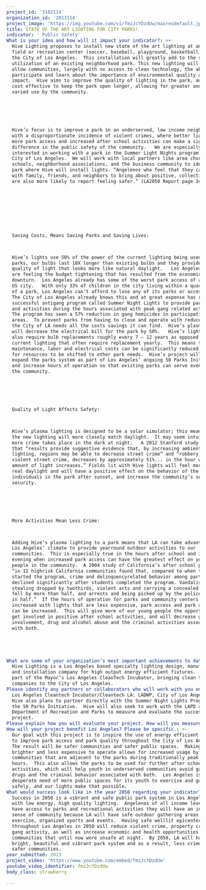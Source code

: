 ```yaml
---
project_id: '3102114'
organization_id: '2013114'
project_image: 'https://img.youtube.com/vi/fmzJcYDzdUw/maxresdefault.jpg'
title: STATE OF THE ART LIGHTING FOR CITY PARKS!
indicator: ' Public Safety'
What is your idea and how will it impact your indicator?: >+
  Hive Lighting proposes to install new state of the art lighting at an existing
  field or recreation center (soccer, baseball, playground, basketball, etc.) in
  the City of Los Angeles.  This installation will greatly add to the safety and
  utilization of an existing neighborhood park. This new lighting will also
  allow communities, largely with no access to clean technology, the ability to
  participate and learn about the importance of environmental quality and human
  impact.  Hive aims to improve the quality of lighting in the park, and make it
  cost effective to keep the park open longer, allowing for greater and more
  varied use by the community.  






  Hive’s focus is to improve a park in an underserved, low income neighborhood,
  with a disproportionate incidence of violent crimes, where better lighting,
  more park access and increased after school activities can make a significant
  difference in the public safety of the community.   We are especially
  interested in working with a park in the Summer Light Nights program in the
  City of Los Angeles.  We will work with local partners like area churches,
  schools, neighborhood associations, and the business community to identify the
  park where Hive will install lights. “Angelenos who feel that they can work
  with family, friends, and neighbors to bring about positive, collective change
  are also more likely to report feeling safer.” (LA2050 Report page 34)









  Saving Costs, Means Saving Parks and Saving Lives: 



  Hive’s lights use 50% of the power of the current lighting being used in
  parks, our bulbs last 10X longer than existing bulbs and they provide a higher
  quality of light that looks more like natural daylight.   Los Angeles parks
  are feeling the budget tightening that has resulted from the economic
  downturn.  Los Angeles already has some of the worst park access of any major
  US city.   With only 33% of children in the city living within a quarter mile
  of a park, Los Angeles can’t afford to lose any of its parks or access hours. 
  The City of Los Angeles already knows this and at great expense has run a very
  successful antigang program called Summer Night Lights to provide park access
  and activities during the hours associated with peak gang related activities. 
  The program has seen a 57% reduction in gang homicides in participating
  areas.  To prevent parks from having to close and operate with reduced hours,
  the City of LA needs all the costs savings it can find.  Hive’s plasma lights
  will decrease the electrical bill for the park by 50%.   Hive’s lights will
  also require bulb replacements roughly every 7 — 12 years as opposed to
  current lighting that often require replacement yearly.  This means that
  maintenance, labor and electrical costs can be significantly reduced allowing
  for resources to be shifted to other park needs.  Hive’s project will help
  expand the parks system as part of Los Angeles’ ongoing 50 Parks Initiative
  and increase hours of operation so that existing parks can serve even more of
  the community.  






  Quality of Light Affects Safety:  



  Hive’s plasma lighting is designed to be a solar simulator; this means that
  the new lighting will more closely match daylight.  It may seem intuitive but
  more crime takes place in the dark at night.   A 2012 Stanford study found
  that “results provide suggestive evidence that, by increasing ambient
  lighting, regions may be able to decrease street crime” and “robbery, and
  violent street crime, decreases by approximately 51%... in the hour where the
  amount of light increases.” Fields lit with Hive lights will feel more like
  real daylight and will have a positive effect on the behavior of the
  individuals in the park after sunset, and increase the community’s sense of
  security.






  More Activities Mean Less Crime:  



  Adding Hive’s plasma lighting to a park means that LA can take advantage of
  Los Angeles’ climate to provide yearround outdoor activities to our
  communities.  This is especially true in the hours after school and in the
  evening when increased park access can have the greatest effect on young
  people in the community.  A 2004 study of California’s after school programs
  “in 12 highrisk California communities found that, compared to when they
  started the program, crime and delinquencyrelated behavior among participants
  declined significantly after students completed the program. Vandalism and
  stealing dropped by twothirds, violent acts and carrying a concealed weapon
  fell by more than half, and arrests and being picked up by the police were cut
  in half.”  If the hours of operation for parks and community centers can be
  increased with lights that are less expensive, park access and park activities
  can be increased.  This will give more of our young people the opportunity to
  get involved in positive after school activities, and will decrease gang
  involvement, drug and alcohol abuse and the criminal activities associated
  with both.  





What are some of your organization’s most important achievements to date?: >-
  Hive Lighting is a Los Angeles based specialty lighting design, manufacturing
  and installation company for high output energy efficient fixtures.  Hive is
  part of the Mayor’s Los Angeles CleanTech Incubator, bringing clean technology
  companies to the City of Los Angeles.
Please identify any partners or collaborators who will work with you on this project.: >-
  Los Angeles Cleantech Incubator/Cleantech LA: LADWP, City of Los Angeles. 
  Hive also plans to partner directly with the Summer Night Lights Program and
  the 50 Parks Initiative.  Hive will also seek to work with the LAPD and the
  Department of Recreation and Parks to measure and evaluate the success of the
  project.
Please explain how you will evaluate your project. How will you measure success?: "Success for Hive and for the project will be measured objectively.  \n\n\n\n\n\n1)\tA reduction of crime during the hours of operation in the park and in the community surrounding the park.\n\n\n2)\tWorking with City of Los Angeles’ Recreation and Parks department as well as local community associations, schools, churches and businesses to select the park most in need of lighting of this nature.\n\n\n3)\tCompletion of the installation of Hive’s state of the art, energy efficient lighting in one of Los Angeles’ City Parks and Recreation Centers.\n\n\n4)\tReduced operating cost for the park. Specifically success is cutting the power consumption of the lighting for the playing fields in half.  The average light being used on a playing field consumes 1,000 Watts.  Hive would install a 450 Watt plasma lamp, cutting power consumption in half, potentially saving the park over 1 Megawatt per light, per year.  On top of that are reduced maintenance costs because bulb replacements will be needed no more than once a decade, instead of every year.\n\n\n5)\tImproved light quality and increased access for the community during evening hours.   Documented through a survey of people using the park, the surrounding neighborhood and Dept. of Recreation and City parks employees.\n\n\n\n\n\nBeyond these initial concrete measurements, overall success for the project will be seen in more lagging indicators.  A reduction of crime in the park overall and in the community the park is adjacent to over time and finally an increased sense of safety and security in the community.\n\n\n"
How will your project benefit Los Angeles? Please be specific.: >-
  Our goal with this project is to inspire the use of energy efficient lighting
  to improve park access and park quality throughout the City of Los Angeles. 
  The result will be safer communities and safer public spaces.  Making parks
  brighter and less expensive to operate allows for increased usage by the
  communities that are adjacent to the parks during traditionally peak crime
  hours.  This also allows the parks to be used for further after school
  activities, which will help youth in underserved communities avoid gangs,
  drugs and the criminal behavior associated with both.  Los Angeles is in
  desperate need of more public spaces for its youth to exercise and gather in
  safely, and our lights make that possible.
What would success look like in the year 2050 regarding your indicator?: >-
  Success in 2050 is a vibrant and safe public park system in Los Angeles, lit
  with low energy, high quality lighting.  Angelenos of all income levels will
  have access to parks and recreational activities they will have an increased
  sense of community because LA will have safe outdoor gathering areas for
  exercise, organized sports and events.  Having safe welllit epicenters
  throughout Los Angeles in 2050 will reduce violent crime, property crime, and
  gang activity, as well as increase economic and health opportunities in
  communities that until now were unsafe at night.  By 2050, LA will have a
  bright, beautiful and vibrant park system and as a result, less crime and
  safer communities. 
year_submitted: 2013
project_video: 'https://www.youtube.com/embed/fmzJcYDzdUw'
youtube_video_identifier: fmzJcYDzdUw
body_class: strawberry

---
```

